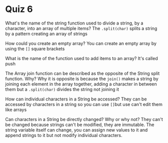# Quiz 6

What's the name of the string function used to divide a string, by a character, into an array of multiple items?
The `.split(char)` splits a string by a pattern creating an array of strings

How could you create an empty array?
You can create an empty array by using the `[]` square brackets

What is the name of the function used to add items to an array?
It's called push

The Array join function can be described as the opposite of the String split function. Why?
Why it is opposite is because the `join()` makes a string by joining each element in the array together, adding a character in between them but a `.split(char)` divides the string not joining it

How can individual characters in a String be accessed?
They can be accessed by characters in a string so you can use `[]`but use can't edit them like arrays

Can characters in a String be directly changed? Why or why not?
They can't be changed because strings can't be modified, they are immutable. The string variable itself can change, you can assign new values to it and append strings to it but not modify individual characters.
